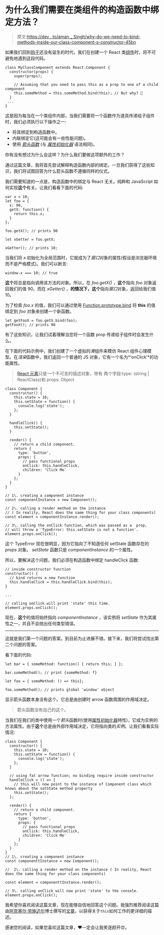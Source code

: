# 为什么我们需要在类组件的构造函数中绑定方法？

> 原文:[https://dev . to/aman _ Singh/why-do-we-need-to-bind-methods-inside-our-class-component-s-constructor-45bn](https://dev.to/aman_singh/why-do-we-need-to-bind-methods-inside-our-class-component-s-constructor-45bn)

如果我们回到[钩子](https://reactjs.org/docs/hooks-intro.html)还没有诞生的时代，我们在创建一个 React 类[组件](https://reactjs.org/docs/components-and-props.html#function-and-class-components)时，将不可避免地遇到这段代码。

```
class MyClassComponent extends React.Component {
  constructor(props) {
    super(props);

    // Assuming that you need to pass this as a prop to one of a child component
    this.someMethod = this.someMethod.bind(this); // But why? 🤔
  }
 ... 
} 
```

这是因为每当在一个类组件内部，当我们需要将一个函数作为道具传递给子组件时，我们必须执行以下操作之一:

*   将其绑定到构造函数中。
*   内联绑定它(这可能会有一些性能问题)。
*   使用 [*箭头函数*](https://developer.mozilla.org/en-US/docs/Web/JavaScript/Reference/Functions/Arrow_functions) (与 [*属性初始化器*](https://babeljs.io/docs/en/babel-plugin-proposal-class-properties) 语法相同)。

你有没有想过为什么会这样？为什么我们要做这项额外的工作？

通过这篇文章，我将首先尝试解释构造函数内部的绑定。一旦我们获得了这些知识，我们将试图回答为什么箭头函数不遵循同样的仪式。

我们需要知道的一点是，构造函数中的绑定与 React 无关。纯粹和 JavaScript 如何实现**这个**有关。让我们看看下面的代码:

```
var x = 10;
let foo = {
  x: 90,
  getX: function() {
    return this.x;
  }
};

foo.getX(); // prints 90

let xGetter = foo.getX;

xGetter(); // prints 10; 
```

当我们将 *x* 初始化为全局范围时，它就成为了*窗口*对象的属性(假设是浏览器环境而不是严格模式)。我们可以断言:

```
window.x === 10; // true 
```

**这个**将总是指向调用该方法的对象。所以，在 *foo.getX()* ，**这个**指向 *foo* 对象返回我们的值 90。而在 *xGetter()* ，**的情况下，这个**指向*窗口*对象，返回给我们值 10。

为了检索 *foo.x* 的值，我们可以通过使用 [Function.prototype.bind](https://developer.mozilla.org/en-US/docs/Web/JavaScript/Reference/Global_objects/Function/bind) 将 **this** 的值绑定到 *foo* 对象来创建一个新函数。

```
let getFooX = foo.getX.bind(foo);
getFooX(); // prints 90 
```

有了这些知识，让我们试着理解当您将一个函数 prop 传递给子组件时会发生什么。

在下面的代码示例中，我们创建了一个虚拟的*类*组件来模仿 React 组件心理模型。在*渲染*函数中，我们返回一个普通的 JS 对象，它有一个名为*‘onClick’*的功能属性。

> [React 元素](https://reactjs.org/blog/2015/12/18/react-components-elements-and-instances.html#elements-describe-the-tree)只是一个不可变的描述对象，带有
> 两个字段:type: (string | ReactClass)和 props: Object

```
class Component {
  constructor() {
    this.state = 10;
    this.setState = function() {
      console.log('state');
    };
  }

  handleClick() {
    this.setState();
  }

  render() {
    // return a child component.
    return {
      type: 'button',
      props: {
        // pass functional props
        onClick: this.handleClick,
        children: 'Click Me'
      }
    };
  }
}

// 1\. creating a component instance
const componentInstance = new Component();

// 2\. calling a render method on the instance
// ( In reality, React does the same thing for your class components)
const element = componentInstance.render();

// 3\. calling the onClick function, which was passed as a  prop,
// will throw a 'TypeError: this.setState is not a function'.
element.props.onClick(); 
```

这个 TypeError 现在很明显，因为它指向了不知道任何 setState 函数存在的 *props* 对象。 *setState* 函数只是 *componentInstance* 的一个属性。

所以，要解决这个问题，我们必须在构造函数中绑定 handleClick 函数:

```
// inside constructor function
constructor() {
  // bind returns a new function
  this.handleClick = this.handleClick.bind(this);
}

...

// calling onClick will print 'state' this time.
element.props.onClick(); 
```

现在，**这个**的值将始终指向 *componentInstance* ，该实例将 *setState* 作为其属性之一，并且不会抛出任何类型错误。

* * *

这就是我们第一个问题的答案。到目前为止进展不错。接下来，我们将尝试找出第二个问题的答案。

看下面的代码:

```
let bar = { someMethod: function() { return this; } };

bar.someMethod(); // print {someMethod: f}

let foo = { someMethod: () => this};

foo.someMethod(); // prints global 'window' object 
```

显示箭头函数本身没有这个。它总是由创建时 arrow 函数周围的作用域决定。

> 箭头函数没有自己的这个。

当我们在我们的类中使用一个*箭头*函数时(使用[属性初始化器](https://babeljs.io/docs/en/babel-plugin-proposal-class-properties)特性)，它成为实例的方法属性。由于**这个**总是由外部作用域决定，它将指向类的*实例*。让我们看看实际情况:

```
class Component {
  constructor() {
    this.state = 10;
    this.setState = function() {
      console.log('state');
    };
  }

  // using fat arrow function; no binding require inside constructor
  handleClick = () => {
    // this will now point to the instance of Component class which knows about the setState method property
    this.setState();
  };

  render() {
    // return a child component.
    return {
      type: 'button',
      props: {
        // pass functional props
        onClick: this.handleClick,
        children: 'Click Me'
      }
    };
  }
}
// 1\. creating a component instance
const componenttInstance = new Component();

//  2\. calling a render method on the instance ( In reality, React does the same thing for your class components)

const element = componenttInstance.render();

// 3\. calling onClick will now print 'state' to the console.
element.props.onClick(); 
```

我希望你喜欢阅读这篇文章，现在能够自信地回答这个问题。我强烈推荐阅读这篇由[阿克塞尔·劳施迈尔](https://twitter.com/rauschma)博士撰写的[文章](http://2ality.com/2017/12/alternate-this.html)，以获得关于`this`如何工作的更详细的描述。

感谢您的阅读，如果您喜欢这篇文章，❤️一定会让我笑逐颜开😍。